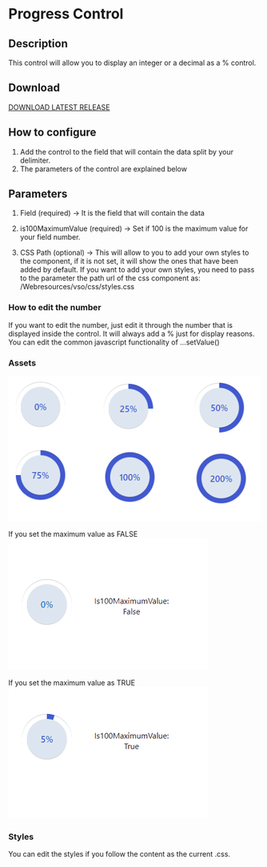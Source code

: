 # Progress Control

## Description

This control will allow you to display an integer or a decimal as a % control.

## Download

[DOWNLOAD LATEST RELEASE](https://github.com/victorsolaya/progress-control-pcf/releases/latest)

## How to configure

1. Add the control to the field that will contain the data split by your delimiter.
2. The parameters of the control are explained below

## Parameters

1. Field (required) -> It is the field that will contain the data

2. is100MaximumValue (required) -> Set if 100 is the maximum value for your field number.

3. CSS Path (optional) -> This will allow to you to add your own styles to the component, if it is not set, it will show the ones that have been added by default.
If you want to add your own styles, you need to pass to the parameter the path url of the css component as: /Webresources/vso/css/styles.css

### How to edit the number

If you want to edit the number, just edit it through the number that is displayed inside the control. It will always add a % just for display reasons.
You can edit the common javascript functionality of ...setValue()

### Assets

![Display](assets/show-percentage.png)

If you set the maximum value as FALSE
![Is Maximum Value False](assets/isMaximumValueFalse.gif)

If you set the maximum value as TRUE
![Is Maximum Value False](assets/isMaximumValueTrue.gif)

### Styles

You can edit the styles if you follow the content as the current .css.